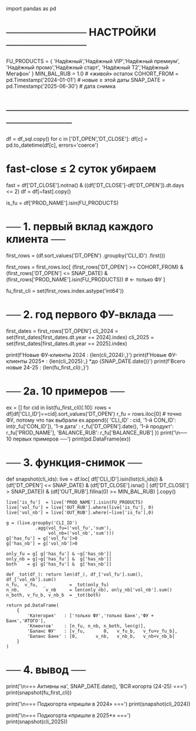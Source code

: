 import pandas as pd

# ─────────── НАСТРОЙКИ ───────────
FU_PRODUCTS = {
    'Надёжный','Надёжный VIP','Надёжный премиум',
    'Надёжный промо','Надёжный старт',
    'Надёжный T2','Надёжный Мегафон'
}
MIN_BAL_RUB = 1.0                                  # «живой» остаток
COHORT_FROM = pd.Timestamp('2024-01-01')           # новые ≥ этой даты
SNAP_DATE   = pd.Timestamp('2025-06-30')           # дата снимка
# ──────────────────────────────────

df = df_sql.copy()
for c in ['DT_OPEN','DT_CLOSE']:
    df[c] = pd.to_datetime(df[c], errors='coerce')

# fast-close ≤ 2 суток убираем
fast = df['DT_CLOSE'].notna() & ((df['DT_CLOSE']-df['DT_OPEN']).dt.days <= 2)
df   = df[~fast].copy()

is_fu = df['PROD_NAME'].isin(FU_PRODUCTS)

# ── 1. первый вклад каждого клиента ──
first_rows = (df.sort_values('DT_OPEN')
                .groupby('CLI_ID')
                .first())

first_rows = first_rows.loc[
      (first_rows['DT_OPEN'] >= COHORT_FROM) &
      (first_rows['DT_OPEN'] <= SNAP_DATE) &
      (first_rows['PROD_NAME'].isin(FU_PRODUCTS))        # ← только ФУ
]

fu_first_cli = set(first_rows.index.astype('int64'))

# ── 2. год первого ФУ-вклада ──
first_dates = first_rows['DT_OPEN']
cli_2024 = set(first_dates[first_dates.dt.year == 2024].index)
cli_2025 = set(first_dates[first_dates.dt.year == 2025].index)

print(f'Новые ФУ-клиенты 2024  : {len(cli_2024):,}')
print(f'Новые ФУ-клиенты 2025* : {len(cli_2025):,}   *до {SNAP_DATE.date()}')
print(f'Всего новые 24-25      : {len(fu_first_cli):,}')

# ── 2a. 10 примеров ──
ex = []
for cid in list(fu_first_cli)[:10]:
    rows = df[df['CLI_ID']==cid].sort_values('DT_OPEN')
    r_fu = rows.iloc[0]           # точно ФУ, потому что так выбрали
    ex.append({
        'CLI_ID'   : cid,
        '1-й CON_ID': int(r_fu['CON_ID']),
        '1-я дата' : r_fu['DT_OPEN'].date(),
        '1-й продукт': r_fu['PROD_NAME'],
        'BALANCE_RUB': r_fu['BALANCE_RUB']
    })
print('\n── 10 первых примеров ──')
print(pd.DataFrame(ex))

# ── 3. функция-снимок ──
def snapshot(cli_ids):
    live = df.loc[
          df['CLI_ID'].isin(list(cli_ids)) &
          (df['DT_OPEN'] <= SNAP_DATE) &
          (df['DT_CLOSE'].isna() | (df['DT_CLOSE'] > SNAP_DATE)) &
          (df['OUT_RUB'].fillna(0) >= MIN_BAL_RUB)
    ].copy()

    live['is_fu']  = live['PROD_NAME'].isin(FU_PRODUCTS)
    live['vol_fu'] = live['OUT_RUB'].where(live['is_fu'], 0)
    live['vol_nb'] = live['OUT_RUB'].where(~live['is_fu'],0)

    g = (live.groupby('CLI_ID')
               .agg(vol_fu=('vol_fu','sum'),
                    vol_nb=('vol_nb','sum')))
    g['has_fu'] = g['vol_fu']>0
    g['has_nb'] = g['vol_nb']>0

    only_fu = g[ g['has_fu'] & ~g['has_nb']]
    only_nb = g[~g['has_fu'] &  g['has_nb']]
    both    = g[ g['has_fu'] &  g['has_nb']]

    def _tot(df_): return len(df_), df_['vol_fu'].sum(), df_['vol_nb'].sum()
    n_fu,  v_fu,  _         = _tot(only_fu)
    n_nb,          v_nb     = len(only_nb), only_nb['vol_nb'].sum()
    n_both, v_fu_b, v_nb_b  = _tot(both)

    return pd.DataFrame(
        {
            'Категория'   : ['только ФУ','только Банк','ФУ + Банк','ИТОГО'],
            'Клиентов'    : [n_fu, n_nb, n_both, len(g)],
            'Баланс ФУ'   : [v_fu,       0,   v_fu_b,   v_fu+v_fu_b],
            'Баланс Банк' : [0,       v_nb,   v_nb_b,   v_nb+v_nb_b]
        }
    )

# ── 4. вывод ──
print('\n=== Активны на', SNAP_DATE.date(), 'ВСЯ когорта (24-25) ===')
print(snapshot(fu_first_cli))

print('\n=== Подкогорта «пришли в 2024» ===')
print(snapshot(cli_2024))

print('\n=== Подкогорта «пришли в 2025*» ===')
print(snapshot(cli_2025))
